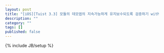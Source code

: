 ```yaml
---
layout: post
title: "[iOS][Tuist 3.3] 모듈의 데모앱의 지속가능하게 유지보수되도록 검증하기 with Tuist"
description: ""
category: ""
tags: []
published: false
---
```

{% include JB/setup %}
